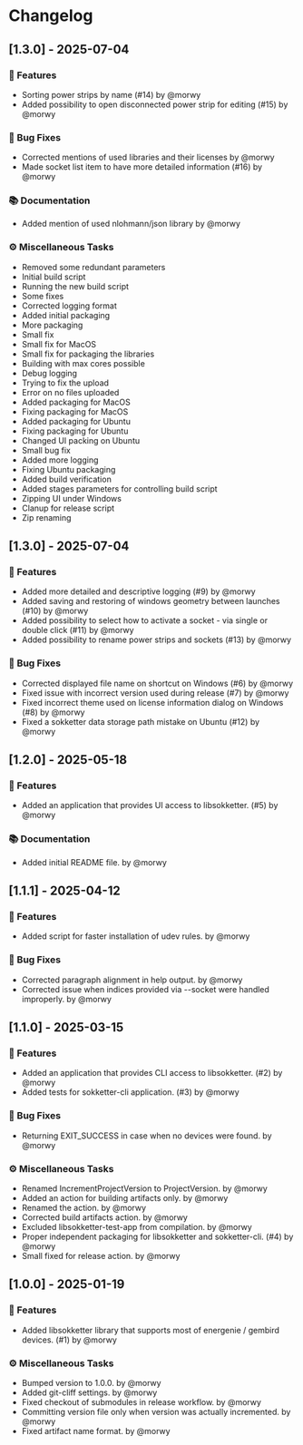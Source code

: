 # Changelog

## [1.3.0] - 2025-07-04

### 🚀 Features

- Sorting power strips by name (#14) by @morwy
- Added possibility to open disconnected power strip for editing (#15) by @morwy

### 🐛 Bug Fixes

- Corrected mentions of used libraries and their licenses by @morwy
- Made socket list item to have more detailed information (#16) by @morwy

### 📚 Documentation

- Added mention of used nlohmann/json library by @morwy

### ⚙️ Miscellaneous Tasks

- Removed some redundant parameters
- Initial build script
- Running the new build script
- Some fixes
- Corrected logging format
- Added initial packaging
- More packaging
- Small fix
- Small fix for MacOS
- Small fix for packaging the libraries
- Building with max cores possible
- Debug logging
- Trying to fix the upload
- Error on no files uploaded
- Added packaging for MacOS
- Fixing packaging for MacOS
- Added packaging for Ubuntu
- Fixing packaging for Ubuntu
- Changed UI packing on Ubuntu
- Small bug fix
- Added more logging
- Fixing Ubuntu packaging
- Added build verification
- Added stages parameters for controlling build script
- Zipping UI under Windows
- Clanup for release script
- Zip renaming

## [1.3.0] - 2025-07-04

### 🚀 Features

- Added more detailed and descriptive logging (#9) by @morwy
- Added saving and restoring of windows geometry between launches (#10) by @morwy
- Added possibility to select how to activate a socket - via single or double click (#11) by @morwy
- Added possibility to rename power strips and sockets (#13) by @morwy

### 🐛 Bug Fixes

- Corrected displayed file name on shortcut on Windows (#6) by @morwy
- Fixed issue with incorrect version used during release (#7) by @morwy
- Fixed incorrect theme used on license information dialog on Windows (#8) by @morwy
- Fixed a sokketter data storage path mistake on Ubuntu (#12) by @morwy

## [1.2.0] - 2025-05-18

### 🚀 Features

- Added an application that provides UI access to libsokketter. (#5) by @morwy

### 📚 Documentation

- Added initial README file. by @morwy

## [1.1.1] - 2025-04-12

### 🚀 Features

- Added script for faster installation of udev rules. by @morwy

### 🐛 Bug Fixes

- Corrected paragraph alignment in help output. by @morwy
- Corrected issue when indices provided via --socket were handled improperly. by @morwy

## [1.1.0] - 2025-03-15

### 🚀 Features

- Added an application that provides CLI access to libsokketter. (#2) by @morwy
- Added tests for sokketter-cli application. (#3) by @morwy

### 🐛 Bug Fixes

- Returning EXIT_SUCCESS in case when no devices were found. by @morwy

### ⚙️ Miscellaneous Tasks

- Renamed IncrementProjectVersion to ProjectVersion. by @morwy
- Added an action for building artifacts only. by @morwy
- Renamed the action. by @morwy
- Corrected build artifacts action. by @morwy
- Excluded libsokketter-test-app from compilation. by @morwy
- Proper independent packaging for libsokketter and sokketter-cli. (#4) by @morwy
- Small fixed for release action. by @morwy

## [1.0.0] - 2025-01-19

### 🚀 Features

- Added libsokketter library that supports most of energenie / gembird devices. (#1) by @morwy

### ⚙️ Miscellaneous Tasks

- Bumped version to 1.0.0. by @morwy
- Added git-cliff settings. by @morwy
- Fixed checkout of submodules in release workflow. by @morwy
- Committing version file only when version was actually incremented. by @morwy
- Fixed artifact name format. by @morwy

<!-- generated by git-cliff -->
